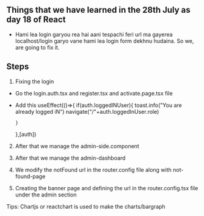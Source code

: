 ## Things that we have learned in the 28th July as day 18 of React
- Hami lea login garyou rea hai aani tespachi feri url ma gayerea localhost/login garyo vane hami lea login form dekhnu hudaina. So we, are going to fix it.

## Steps
1. Fixing the login
- Go the login.auth.tsx and register.tsx and activate.page.tsx file
- Add this
 useEffect(()=>{
      if(auth.loggedINUser){
        toast.info("You are already logged iN")
        navigate("/"+auth.loggedInUser.role)

      }
    },[auth])


2. After that we manage the admin-side.component

3. After that we manage the admin-dashboard

4. We modify the notFound url in the router.config file along with not-found-page

5. Creating the banner page and defining the url in the router.config.tsx file under the admin section


Tips: Chartjs or reactchart is used to make the charts/bargraph